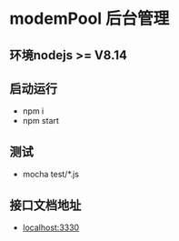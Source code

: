 # modemPool 后台管理

## 环境nodejs >= V8.14

## 启动运行
- npm i
- npm start 

## 测试
- mocha test/*.js

## 接口文档地址
- [localhost:3330](http://localhost:3330/apiDocs)